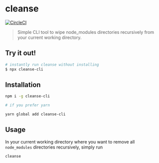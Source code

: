 # cleanse

[![CircleCI](https://circleci.com/gh/BrunoScheufler/cleanse-cli.svg?style=svg)](https://circleci.com/gh/BrunoScheufler/cleanse-cli)

> Simple CLI tool to wipe node_modules directories recursively from your current working directory.

## Try it out!

```bash
# instantly run cleanse without installing
$ npx cleanse-cli
```

## Installation

```bash
npm i -g cleanse-cli

# if you prefer yarn

yarn global add cleanse-cli
```

## Usage

In your current working directory where you want to remove all `node_modules` directories recursively, simply run

```bash
cleanse
```
